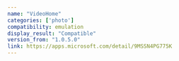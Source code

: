 ```yaml
---
name: "VideoHome"
categories: ['photo']
compatibility: emulation
display_result: "Compatible"
version_from: "1.0.5.0"
link: https://apps.microsoft.com/detail/9MSSN4PG775K
---
```

